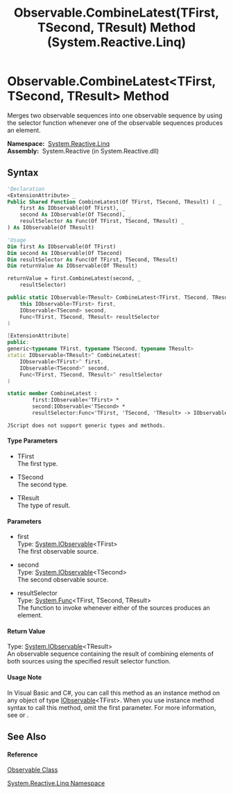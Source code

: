 ﻿---
title: Observable.CombineLatest(TFirst, TSecond, TResult) Method  (System.Reactive.Linq)
TOCTitle: CombineLatest(TFirst, TSecond, TResult) Method
ms:assetid: M:System.Reactive.Linq.Observable.CombineLatest``3(System.IObservable{``0},System.IObservable{``1},System.Func{``0,``1,``2})
ms:mtpsurl: https://msdn.microsoft.com/en-us/library/Hh211991(v=VS.103)
ms:contentKeyID: 36069692
ms.date: 06/28/2011
mtps_version: v=VS.103
f1_keywords:
- System.Reactive.Linq.Observable.CombineLatest``3
dev_langs:
- CSharp
- JScript
- VB
- FSharp
- c++
---

# Observable.CombineLatest\<TFirst, TSecond, TResult\> Method

Merges two observable sequences into one observable sequence by using the selector function whenever one of the observable sequences produces an element.

**Namespace:**  [System.Reactive.Linq](hh211929\(v=vs.103\).md)  
**Assembly:**  System.Reactive (in System.Reactive.dll)

## Syntax

``` vb
'Declaration
<ExtensionAttribute> _
Public Shared Function CombineLatest(Of TFirst, TSecond, TResult) ( _
    first As IObservable(Of TFirst), _
    second As IObservable(Of TSecond), _
    resultSelector As Func(Of TFirst, TSecond, TResult) _
) As IObservable(Of TResult)
```

``` vb
'Usage
Dim first As IObservable(Of TFirst)
Dim second As IObservable(Of TSecond)
Dim resultSelector As Func(Of TFirst, TSecond, TResult)
Dim returnValue As IObservable(Of TResult)

returnValue = first.CombineLatest(second, _
    resultSelector)
```

``` csharp
public static IObservable<TResult> CombineLatest<TFirst, TSecond, TResult>(
    this IObservable<TFirst> first,
    IObservable<TSecond> second,
    Func<TFirst, TSecond, TResult> resultSelector
)
```

``` c++
[ExtensionAttribute]
public:
generic<typename TFirst, typename TSecond, typename TResult>
static IObservable<TResult>^ CombineLatest(
    IObservable<TFirst>^ first, 
    IObservable<TSecond>^ second, 
    Func<TFirst, TSecond, TResult>^ resultSelector
)
```

``` fsharp
static member CombineLatest : 
        first:IObservable<'TFirst> * 
        second:IObservable<'TSecond> * 
        resultSelector:Func<'TFirst, 'TSecond, 'TResult> -> IObservable<'TResult> 
```

``` jscript
JScript does not support generic types and methods.
```

#### Type Parameters

  - TFirst  
    The first type.

<!-- end list -->

  - TSecond  
    The second type.

<!-- end list -->

  - TResult  
    The type of result.

#### Parameters

  - first  
    Type: [System.IObservable](https://msdn.microsoft.com/en-us/library/Dd990377)\<TFirst\>  
    The first observable source.  

<!-- end list -->

  - second  
    Type: [System.IObservable](https://msdn.microsoft.com/en-us/library/Dd990377)\<TSecond\>  
    The second observable source.  

<!-- end list -->

  - resultSelector  
    Type: [System.Func](https://msdn.microsoft.com/en-us/library/Bb534647)\<TFirst, TSecond, TResult\>  
    The function to invoke whenever either of the sources produces an element.  

#### Return Value

Type: [System.IObservable](https://msdn.microsoft.com/en-us/library/Dd990377)\<TResult\>  
An observable sequence containing the result of combining elements of both sources using the specified result selector function.  

#### Usage Note

In Visual Basic and C\#, you can call this method as an instance method on any object of type [IObservable](https://msdn.microsoft.com/en-us/library/Dd990377)\<TFirst\>. When you use instance method syntax to call this method, omit the first parameter. For more information, see [](https://msdn.microsoft.com/en-us/library/Bb384936) or [](https://msdn.microsoft.com/en-us/library/Bb383977).

## See Also

#### Reference

[Observable Class](hh244252\(v=vs.103\).md)

[System.Reactive.Linq Namespace](hh211929\(v=vs.103\).md)

